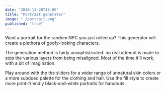 ```yaml
---
date: "2018-11-28T15:00"
title: "Portrait generator"
image: "./portrait.png"
published: "true"
---
```


Want a portrait for the random NPC you just rolled up? This generator will create a plethora of goofy-looking characters.

The generation method is fairly unsophisticated. no real attempt is made to stop the various layers from being misaligned. Most of the time it'll work, with a bit of imagination.

Play around with the the sliders for a wider range of unnatural skin colors or a more subdued palette for the clothing and hair. Use the fill style to create more print-friendly black-and-white portraits for handouts.

<portrait-generator></portrait-generator>
